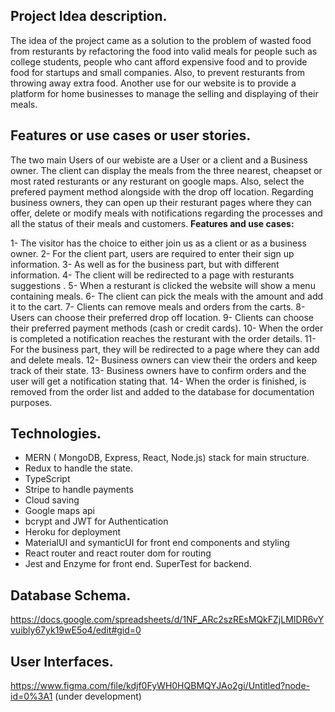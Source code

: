 ## Project Idea description.

The idea of the project came as a solution to the problem of wasted food from resturants by refactoring the food into valid meals
for people such as college students, people who cant afford expensive food and to provide food for startups and small companies. Also, to prevent resturants from throwing away extra food.
Another use for our website is to provide a platform for home businesses to manage the selling and displaying of their meals. 

## Features or use cases or user stories.

The two main Users of our webiste are a User or a client and a Business owner.
The client can display the meals from the three nearest, cheapset or most rated resturants or any resturant on google maps. Also, select the prefered payment method alongside with the drop off location.
Regarding business owners, they can open up their resturant pages where they can offer, delete or modify meals with notifications regarding the processes and all the status of their meals and customers. 
**Features and use cases:**

1- The visitor has the choice to either join us as a client or as a business owner.
2- For the client part, users are required to enter their sign up information.
3- As well as for the business part, but with different information.
4- The client will be redirected to a page with resturants suggestions .
5- When a resturant is clicked the website will show a menu containing meals.
6- The client can pick the meals with the amount and add it to the cart.
7- Clients can remove meals and orders from the carts.
8- Users can choose their preferred drop off location.
9- Clients can choose their preferred payment methods (cash or credit cards).
10- When the order is completed a notification reaches the resturant with the order details.
11- For the business part, they will be redirected to a page where they can add and delete meals.
12- Business owners can view their the orders and keep track of their state.
13- Business owners have to confirm orders and the user will get a notification stating that.
14- When the order is finished, is removed from the order list and added to the database for documentation purposes.

## Technologies.

- MERN ( MongoDB, Express, React, Node.js) stack for main structure.
- Redux to handle the state.
- TypeScript
- Stripe to handle payments 
- Cloud saving
- Google maps api 
- bcrypt and JWT for Authentication
- Heroku for deployment
- MaterialUI and symanticUI for front end components and styling
- React router and react router dom for routing 
- Jest and Enzyme for front end. SuperTest for backend.

## Database Schema.
https://docs.google.com/spreadsheets/d/1NF_ARc2szREsMQkFZjLMIDR6vYvuibly67yk19wE5o4/edit#gid=0

## User Interfaces.
https://www.figma.com/file/kdjf0FyWH0HQBMQYJAo2gi/Untitled?node-id=0%3A1
(under development)